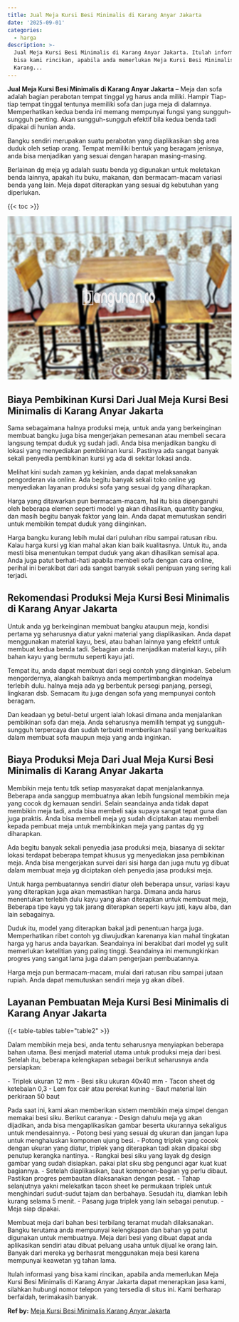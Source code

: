 ```yaml
---
title: Jual Meja Kursi Besi Minimalis di Karang Anyar Jakarta
date: '2025-09-01'
categories:
  - harga
description: >-
  Jual Meja Kursi Besi Minimalis di Karang Anyar Jakarta. Itulah informasi yang
  bisa kami rincikan, apabila anda memerlukan Meja Kursi Besi Minimalis di
  Karang...
---
```


**Jual Meja Kursi Besi Minimalis di Karang Anyar Jakarta** – Meja dan sofa adalah bagian perabotan tempat tinggal yg harus anda miliki. Hampir Tiap-tiap tempat tinggal tentunya memiliki sofa dan juga meja di dalamnya. Memperhatikan kedua benda ini memang mempunyai fungsi yang sungguh-sungguh penting. Akan sungguh-sungguh efektif bila kedua benda tadi dipakai di hunian anda.

Bangku sendiri merupakan suatu perabotan yang diaplikasikan sbg area duduk oleh setiap orang. Tempat memiliki bentuk yang beragam jenisnya, anda bisa menjadikan yang sesuai dengan harapan masing-masing.

Berlainan dg meja yg adalah suatu benda yg digunakan untuk meletakan benda lainnya, apakah itu buku, makanan, dan bermacam-macam variasi benda yang lain. Meja dapat diterapkan yang sesuai dg kebutuhan yang diperlukan.

{{< toc >}}

![Jual Meja Kursi Besi Minimalis di Karang Anyar Jakarta](/images/jual-meja-besi-murah08.png)

## Biaya Pembikinan Kursi Dari Jual Meja Kursi Besi Minimalis di Karang Anyar Jakarta

Sama sebagaimana halnya produksi meja, untuk anda yang berkeinginan membuat bangku juga bisa mengerjakan pemesanan atau membeli secara langsung tempat duduk yg sudah jadi. Anda bisa menjadikan bangku di lokasi yang menyediakan pembikinan kursi. Pastinya ada sangat banyak sekali penyedia pembikinan kursi yg ada di sekitar lokasi anda.

Melihat kini sudah zaman yg kekinian, anda dapat melaksanakan pengorderan via online. Ada begitu banyak sekali toko online yg menyediakan layanan produksi sofa yang sesuai dg yang diharapkan.

Harga yang ditawarkan pun bermacam-macam, hal itu bisa dipengaruhi oleh beberapa elemen seperti model yg akan dihasilkan, quantity bangku, dan masih begitu banyak faktor yang lain. Anda dapat memutuskan sendiri untuk membikin tempat duduk yang diinginkan.

Harga bangku kurang lebih mulai dari puluhan ribu sampai ratusan ribu. Kalau harga kursi yg kian mahal akan kian baik kualitasnya. Untuk itu, anda mesti bisa menentukan tempat duduk yang akan dihasilkan semisal apa. Anda juga patut berhati-hati apabila membeli sofa dengan cara online, perihal ini berakibat dari ada sangat banyak sekali penipuan yang sering kali terjadi.

## Rekomendasi Produksi Meja Kursi Besi Minimalis di Karang Anyar Jakarta

Untuk anda yg berkeinginan membuat bangku ataupun meja, kondisi pertama yg seharusnya diatur yakni material yang diaplikasikan. Anda dapat menggunakan material kayu, besi, atau bahan lainnya yang efektif untuk membuat kedua benda tadi. Sebagian anda menjadikan material kayu, pilih bahan kayu yang bermutu seperti kayu jati.

Tempat itu, anda dapat membuat dari segi contoh yang diinginkan. Sebelum mengordernya, alangkah baiknya anda mempertimbangkan modelnya terlebih dulu. halnya meja ada yg berbentuk persegi panjang, persegi, lingkaran dsb. Semacam itu juga dengan sofa yang mempunyai contoh beragam.

Dan keadaan yg betul-betul urgent ialah lokasi dimana anda menjalankan pembikinan sofa dan meja. Anda seharusnya memilih tempat yg sungguh-sungguh terpercaya dan sudah terbukti memberikan hasil yang berkualitas dalam membuat sofa maupun meja yang anda inginkan.

## Biaya Produksi Meja Dari Jual Meja Kursi Besi Minimalis di Karang Anyar Jakarta

Membikin meja tentu tdk setiap masyarakat dapat menjalankannya. Beberapa anda sanggup membuatnya akan lebih fungsional membikin meja yang cocok dg kemauan sendiri. Selain seandainya anda tidak dapat membikin meja tadi, anda bisa membeli saja supaya sangat tepat guna dan juga praktis. Anda bisa membeli meja yg sudah diciptakan atau membeli kepada pembuat meja untuk membikinkan meja yang pantas dg yg diharapkan.

Ada begitu banyak sekali penyedia jasa produksi meja, biasanya di sekitar lokasi terdapat beberapa tempat khusus yg menyediakan jasa pembikinan meja. Anda bisa mengerjakan survei dari sisi harga dan juga mutu yg dibuat dalam membuat meja yg diciptakan oleh penyedia jasa produksi meja.

Untuk harga pembuatannya sendiri diatur oleh beberapa unsur, variasi kayu yang diterapkan juga akan memastikan harga. Dimana anda harus menentukan terlebih dulu kayu yang akan diterapkan untuk membuat meja, Beberapa tipe kayu yg tak jarang diterapkan seperti kayu jati, kayu alba, dan lain sebagainya.

Duduk itu, model yang diterapkan bakal jadi penentuan harga juga. Memperhatikan ribet contoh yg diwujudkan karenanya kian mahal tingkatan harga yg harus anda bayarkan. Seandainya ini berakibat dari model yg sulit memerlukan ketelitian yang paling tinggi. Seandainya ini memungkinkan progres yang sangat lama juga dalam pengerjaan pembuatannya.

Harga meja pun bermacam-macam, mulai dari ratusan ribu sampai jutaan rupiah. Anda dapat memutuskan sendiri meja yg akan dibeli.

## Layanan Pembuatan Meja Kursi Besi Minimalis di Karang Anyar Jakarta

{{< table-tables table="table2" >}}

Dalam membikin meja besi, anda tentu seharusnya menyiapkan beberapa bahan utama. Besi menjadi material utama untuk produksi meja dari besi. Setelah itu, beberapa kelengkapan sebagai berikut seharusnya anda persiapkan:

\- Triplek ukuran 12 mm - Besi siku ukuran 40x40 mm - Tacon sheet dg ketebalan 0,3 - Lem fox cair atau perekat kuning - Baut material lain perkiraan 50 baut

Pada saat ini, kami akan memberikan sistem membikin meja simpel dengan memakai besi siku. Berikut caranya: - Design dahulu meja yg akan dijadikan, anda bisa mengaplikasikan gambar beserta ukurannya sekaligus untuk mendesainnya. - Potong besi yang sesuai dg ukuran dan jangan lupa untuk menghaluskan komponen ujung besi. - Potong triplek yang cocok dengan ukuran yang diatur, triplek yang diterapkan tadi akan dipakai sbg penutup kerangka nantinya. - Rangkai besi siku yang layak dg design gambar yang sudah disiapkan. pakai plat siku sbg pengunci agar kuat kuat bagiannya. - Setelah diaplikasikan, baut komponen-bagian yg perlu dibaut. Pastikan progres pembautan dilaksanakan dengan pesat. - Tahap selanjutnya yakni melekatkan tacon sheet ke permukaan triplek untuk menghindari sudut-sudut tajam dan berbahaya. Sesudah itu, diamkan lebih kurang selama 5 menit. - Pasang juga triplek yang lain sebagai penutup. - Meja siap dipakai.

Membuat meja dari bahan besi terbilang teramat mudah dilaksanakan. Bangku terutama anda mempunyai kelengkapan dan bahan yg patut digunakan untuk membuatnya. Meja dari besi yang dibuat dapat anda aplikasikan sendiri atau dibuat peluang usaha untuk dijual ke orang lain. Banyak dari mereka yg berhasrat menggunakan meja besi karena mempunyai keawetan yg tahan lama.

Itulah informasi yang bisa kami rincikan, apabila anda memerlukan Meja Kursi Besi Minimalis di Karang Anyar Jakarta dapat menerapkan jasa kami, silahkan hubungi nomor telepon yang tersedia di situs ini. Kami berharap berfaidah, terimakasih banyak.

**Ref by:** [Meja Kursi Besi Minimalis Karang Anyar Jakarta](https://id.wikipedia.org/wiki/Meja)
